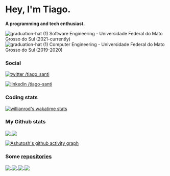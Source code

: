 # Hey, I'm Tiago.
**A programming and tech enthusiast.**

![graduation-hat (1)](https://user-images.githubusercontent.com/53698082/125193366-07a1bf80-e21a-11eb-945b-7d96d8a876e8.png) Software Engineering - Universidade Federal do Mato Grosso do Sul (2021-currently)</br>
![graduation-hat (1)](https://user-images.githubusercontent.com/53698082/125193366-07a1bf80-e21a-11eb-945b-7d96d8a876e8.png) Computer Engineering - Universidade Federal do Mato Grosso do Sul (2019-2020)

### Social

[![twitter](https://user-images.githubusercontent.com/53698082/125190814-12a22300-e20d-11eb-9a99-fb702b2b4f2b.png) /tiago_santi](https://twitter.com/tiago_santi)

[![linkedin](https://user-images.githubusercontent.com/53698082/125190824-22ba0280-e20d-11eb-99f8-620ad8fd0aee.png) /tiago-santi](https://www.linkedin.com/in/tiago-santi/)

### Coding stats

[![willianrod's wakatime stats](https://github-readme-stats.vercel.app/api/wakatime?username=TiagoSanti&range=last_7_days&layout=compact&theme=dark&custom_title=Last%207%20Days%20Most%20Used%20Languages)](https://wakatime.com/@TiagoSanti)

### My Github stats

<a href="https://github.com/TiagoSanti">
  <img align="center" src="https://github-readme-stats.vercel.app/api?username=TiagoSanti&layout=compact&show_icons=true&theme=dark" />
</a>
<a href="https://github.com/anuraghazra/github-readme-stats">
  <img align="center" src="https://github-readme-stats.vercel.app/api/top-langs/?username=TiagoSanti&layout=compact&show_icons=true&theme=dark" />
</a>

[![Ashutosh's github activity graph](https://activity-graph.herokuapp.com/graph?username=TiagoSanti&theme=xcode)](https://github.com/ashutosh00710/github-readme-activity-graph)

### Some [repositories](https://github.com/TiagoSanti?tab=repositories)

<a href="https://github.com/TiagoSanti/analise-lexica">
  <img align="center" src="https://github-readme-stats.vercel.app/api/pin/?username=TiagoSanti&repo=analise-lexica&theme=dark" />
</a>
<a href="https://github.com/TiagoSanti/hackatruck-2021">
  <img align="center" src="https://github-readme-stats.vercel.app/api/pin/?username=TiagoSanti&repo=hackatruck-2021&theme=dark" />
</a>
<a href="https://github.com/TiagoSanti/estruturas-de-dados">
  <img align="center" src="https://github-readme-stats.vercel.app/api/pin/?username=TiagoSanti&repo=estruturas-de-dados&theme=dark" />
</a>
<a href="https://github.com/TiagoSanti/uri-solutions">
  <img align="center" src="https://github-readme-stats.vercel.app/api/pin/?username=TiagoSanti&repo=uri-solutions&theme=dark" />
  </a>
